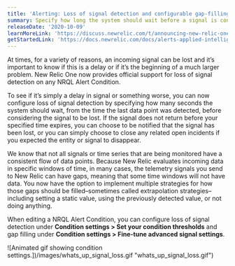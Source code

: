 ```yaml
---
title: 'Alerting: Loss of signal detection and configurable gap-filling strategies'
summary: Specify how long the system should wait before a signal is considered lost.
releaseDate: '2020-10-09'
learnMoreLink: 'https://discuss.newrelic.com/t/announcing-new-relic-one-streaming-alerts-for-nrql-conditions/115361'
getStartedLink: 'https://docs.newrelic.com/docs/alerts-applied-intelligence/new-relic-alerts/alerts-nerdgraph/nerdgraph-api-loss-signal-gap-filling'
---
```


At times, for a variety of reasons, an incoming signal can be lost and it’s important to know if this is a delay or if it’s the beginning of a much larger problem. New Relic One now provides official support for loss of signal detection on any NRQL Alert Condition.

To see if it’s simply a delay in signal or something worse, you can now configure loss of signal detection by specifying how many seconds the system should wait, from the time the last data point was detected, before considering the signal to be lost. If the signal does not return before your specified time expires, you can choose to be notified that the signal has been lost, or you can simply choose to close any related open incidents if you expected the entity or signal to disappear.

We know that not all signals or time series that are being monitored have a consistent flow of data points. Because New Relic evaluates incoming data in specific windows of time, in many cases, the telemetry signals you send to New Relic can have gaps, meaning that some time windows will not have data. You now have the option to implement multiple strategies for how those gaps should be filled–sometimes called extrapolation strategies–including setting a static value, using the previously detected value, or not doing anything.

When editing a NRQL Alert Condition, you can configure loss of signal detection under **Condition settings > Set your condition thresholds** and gap filling under **Condition settings > Fine-tune advanced signal settings**.

![Animated gif showing condition settings.])/images/whats_up_signal_loss.gif "whats_up_signal_loss.gif")
